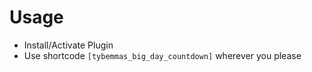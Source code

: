 # Usage
- Install/Activate Plugin
- Use shortcode ```[tybemmas_big_day_countdown]``` wherever you please
